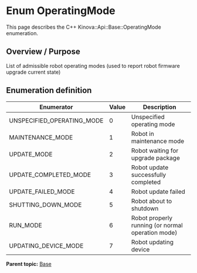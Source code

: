 # Enum OperatingMode

This page describes the C++ Kinova::Api::Base::OperatingMode enumeration.

## Overview / Purpose

List of admissible robot operating modes \(used to report robot firmware upgrade current state\)

## Enumeration definition

|Enumerator|Value|Description|
|----------|-----|-----------|
|UNSPECIFIED\_OPERATING\_MODE|0|Unspecified operating mode|
|MAINTENANCE\_MODE|1|Robot in maintenance mode|
|UPDATE\_MODE|2|Robot waiting for upgrade package|
|UPDATE\_COMPLETED\_MODE|3|Robot update successfully completed|
|UPDATE\_FAILED\_MODE|4|Robot update failed|
|SHUTTING\_DOWN\_MODE|5|Robot about to shutdown|
|RUN\_MODE|6|Robot properly running \(or normal operation mode\)|
|UPDATING\_DEVICE\_MODE|7|Robot updating device|

**Parent topic:** [Base](../references/summary_Base.md)

